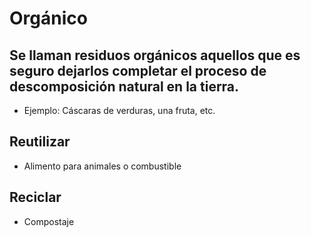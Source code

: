 # Orgánico

## Se llaman residuos orgánicos aquellos que es seguro dejarlos completar el proceso de descomposición natural en la tierra.
 - Ejemplo: Cáscaras de verduras, una fruta, etc.

## Reutilizar
 - Alimento para animales o combustible

## Reciclar
 - Compostaje
